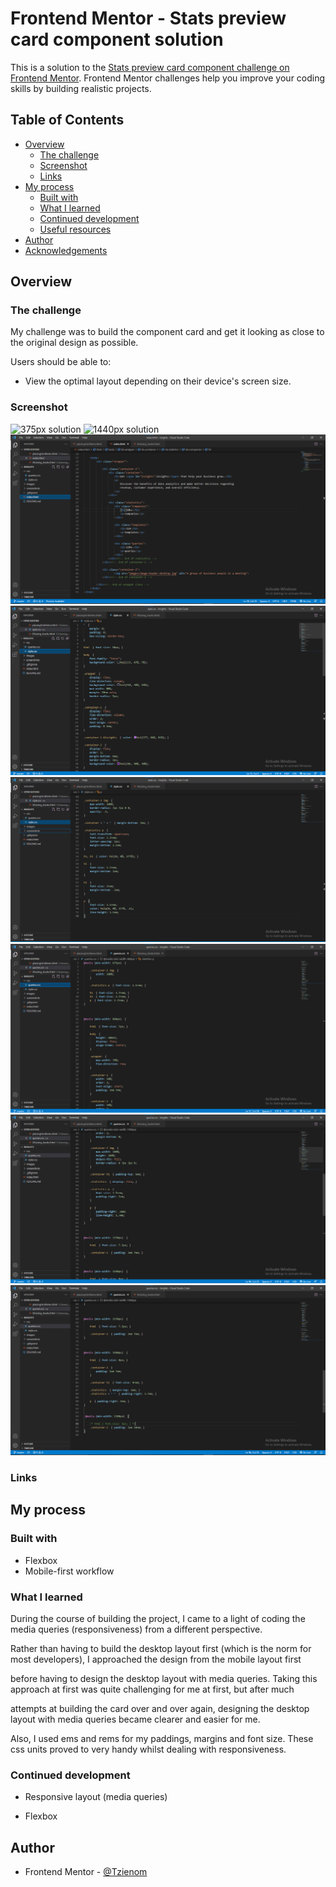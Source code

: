 # Frontend Mentor - Stats preview card component solution

This is a solution to the [Stats preview card component challenge on Frontend Mentor](https://www.frontendmentor.io/challenges/stats-preview-card-component-8JqbgoU62). Frontend Mentor challenges help you improve your coding skills by building realistic projects.

## Table of Contents

- [Overview](#overview)
  - [The challenge](#the-challenge)
  - [Screenshot](#screenshot)
  - [Links](#links)
- [My process](#my-process)
  - [Built with](#built-with)
  - [What I learned](#what-i-learned)
  - [Continued development](#continued-development)
  - [Useful resources](#useful-resources)
- [Author](#author)
- [Acknowledgements](#acknowledgements)



## Overview

### The challenge

My challenge was to build the component card and get it looking as close to the original design as possible.

Users should be able to:

- View the optimal layout depending on their device's screen size.



### Screenshot

![375px solution](./screenshots/375px-Screen-Shot.png)
![1440px solution](./screenshots/1440px-Screen-Shot.png)
![HTML code](./screenshots/html.png)
![CSS code](./screenshots/css.png)
![CSS code](./screenshots/css2.png)
![Media queries](./screenshots/queries.png)
![Media queries](./screenshots/queries2.png)
![Media queries](./screenshots/queries3.png)




### Links




## My process

### Built with

- Flexbox
- Mobile-first workflow




### What I learned

During the course of building the project, I came to a light of coding the media queries (responsiveness) from a different perspective.

Rather than having to build the desktop layout first (which is the norm for most developers), I approached the design from the mobile layout first

before having to design the desktop layout with media queries. Taking this approach at first was quite challenging for me at first, but after much 

attempts at building the card over and over again, designing the desktop layout with media queries became clearer and easier for me.

Also, I used ems and rems for my paddings, margins and font size. These css units proved to very handy whilst dealing with responsiveness.




### Continued development

- Responsive layout (media queries)

- Flexbox




## Author

- Frontend Mentor - [@Tzienom](https://www.frontendmentor.io/profile/Tzienom)